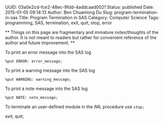 UUID: 03a0e2cd-fce2-48ec-9fdd-4addcaad0021
Status: published
Date: 2015-01-05 09:14:13
Author: Ben Chuanlong Du
Slug: program-termination-in-sas
Title: Program Termination in SAS
Category: Computer Science
Tags: programming, SAS, termination, exit, quit, stop, error

**
Things on this page are
fragmentary and immature notes/thoughts of the author.
It is not meant to readers
but rather for convenient reference of the author and future improvement.
**

To print an error message into the SAS log

    %put ERROR: error_message;

To print a warning message into the SAS log

    %put WARNING: warning_message;

To print a note message into the SAS log

    %put NOTE: note_message;

To terminate an user-defined module in the IML procedure use `stop;`

exit; 
quit;
